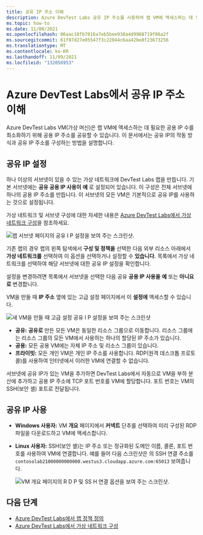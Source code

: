 ```yaml
---
title: 공유 IP 주소 이해
description: Azure DevTest Labs 공유 IP 주소를 사용하여 랩 VM에 액세스하는 데 필요한 공용 IP 주소를 최소화하는 방법을 알아봅니다.
ms.topic: how-to
ms.date: 11/08/2021
ms.openlocfilehash: 06aac18fb7016a7eb5bee938a4d9988719f86a2f
ms.sourcegitcommit: 61f87d27e05547f3c22044c6aa42be8f23673256
ms.translationtype: MT
ms.contentlocale: ko-KR
ms.lasthandoff: 11/09/2021
ms.locfileid: "132056953"
---
```

# <a name="understand-shared-ip-addresses-in-azure-devtest-labs"></a>Azure DevTest Labs에서 공유 IP 주소 이해

Azure DevTest Labs VM(가상 머신)은 랩 VM에 액세스하는 데 필요한 공용 IP 수를 최소화하기 위해 공용 IP 주소를 공유할 수 있습니다.  이 문서에서는 공유 IP의 작동 방식과 공유 IP 주소를 구성하는 방법을 설명합니다.

## <a name="shared-ip-settings"></a>공유 IP 설정

하나 이상의 서브넷이 있을 수 있는 가상 네트워크에 DevTest Labs 랩을 만듭니다. 기본 서브넷에는 **공유 공용 IP 사용이** **예** 로 설정되어 있습니다.  이 구성은 전체 서브넷에 하나의 공용 IP 주소를 만듭니다. 이 서브넷의 모든 VM은 기본적으로 공유 IP를 사용하는 것으로 설정됩니다.

가상 네트워크 및 서브넷 구성에 대한 자세한 내용은 [Azure DevTest Labs에서 가상 네트워크 구성](devtest-lab-configure-vnet.md)을 참조하세요.

![랩 서브넷 페이지의 공유 I P 설정을 보여 주는 스크린샷.](media/devtest-lab-shared-ip/lab-subnet.png)

기존 랩의 경우 랩의 왼쪽 탐색에서 **구성 및 정책을** 선택한 다음 외부 리소스 아래에서 **가상 네트워크를** 선택하여 이 옵션을 선택하거나 설정할 수 **있습니다.** 목록에서 가상 네트워크를 선택하여 해당 서브넷에 대한 공유 IP 설정을 확인합니다.

설정을 변경하려면 목록에서 서브넷을 선택한 다음 공유 **공용 IP 사용을** **예** 또는 **아니요로** 변경합니다.

VM을 만들 때 **IP 주소** 옆에 있는 고급 설정 페이지에서 이 **설정에** 액세스할 수 있습니다.

![새 VM을 만들 때 고급 설정 공유 I P 설정을 보여 주는 스크린샷](media/devtest-lab-shared-ip/new-vm.png)

- **공유:** **공유로** 만든 모든 VM은 동일한 리소스 그룹으로 이동합니다. 리소스 그룹에는 리소스 그룹의 모든 VM에서 사용하는 하나의 할당된 IP 주소가 있습니다.
- **공용:** 모든 공용 VM에는 자체 IP 주소 및 리소스 그룹이 있습니다.
- **프라이빗:** 모든 개인 VM은 개인 IP 주소를 사용합니다. RDP(원격 데스크톱 프로토콜)를 사용하여 인터넷에서 이러한 VM에 연결할 수 없습니다.

서브넷에 공유 IP가 있는 VM을 추가하면 DevTest Labs에서 자동으로 VM을 부하 분산에 추가하고 공용 IP 주소에 TCP 포트 번호를 VM에 할당합니다. 포트 번호는 VM의 SSH(보안 셸) 포트로 전달됩니다.

## <a name="use-a-shared-ip"></a>공유 IP 사용

- **Windows 사용자:** VM **개요** 페이지에서 **커넥트** 단추를 선택하여 미리 구성된 RDP 파일을 다운로드하고 VM에 액세스합니다.

- **Linux 사용자:** SSH(보안 셸)는 IP 주소 또는 정규화된 도메인 이름, 콜론, 포트 번호를 사용하여 VM에 연결합니다. 예를 들어 다음 스크린샷은 의 SSH 연결 주소를 `contosolab21000000000000.westus3.cloudapp.azure.com:65013` 보여줍니다.

  ![VM 개요 페이지의 R D P 및 SS H 연결 옵션을 보여 주는 스크린샷.](media/devtest-lab-shared-ip/vm-info.png)

## <a name="next-steps"></a>다음 단계

- [Azure DevTest Labs에서 랩 정책 정의](devtest-lab-set-lab-policy.md)
- [Azure DevTest Labs에서 가상 네트워크 구성](devtest-lab-configure-vnet.md)
